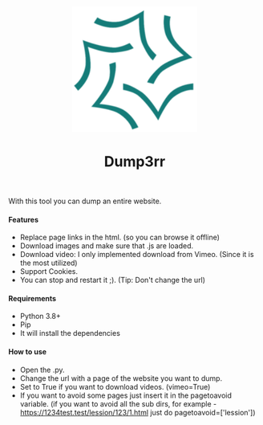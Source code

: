 
<p align="center">
<img height="250" width="250" src="logo1.png"></img>
</p>
<H1 align="center">Dump3rr</H1>

<br><br>
With this tool you can dump an entire website.

<h4>Features</h4>

  - Replace page links in the html. (so you can browse it offline)
  - Download images and make sure that .js are loaded.
  - Download video: I only implemented download from Vimeo. (Since it is the most utilized)
  - Support Cookies.
  - You can stop and restart it ;). (Tip: Don't change the url)

<h4>Requirements</h4>

  - Python 3.8+
  - Pip
  - It will install the dependencies



<h4>How to use</h4>

  - Open the .py.
  - Change the url with a page of the website you want to dump.
  - Set to True if you want to download videos. (vimeo=True)
  - If you want to avoid some pages just insert it in the pagetoavoid variable. (if you want to avoid all the sub dirs, for example - https://1234test.test/lession/123/1.html just do pagetoavoid=['lession'])
